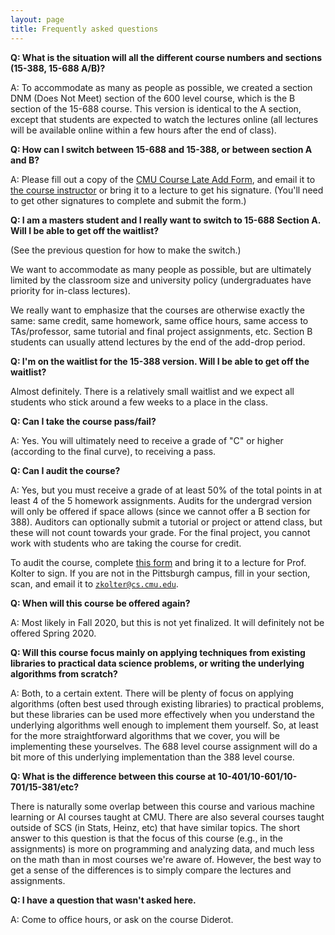 ```yaml
---
layout: page
title: Frequently asked questions
---
```


**Q: What is the situation will all the different course numbers and sections (15-388, 15-688 A/B)?**

A:  To accommodate as many as people as possible, we created a section DNM (Does Not Meet) section of the 600 level course, which is the B section of the 15-688 course. This version is identical to the A section, except that students are expected to watch the lectures online (all lectures will be available online within a few hours after the end of class).

**Q: How can I switch between 15-688 and 15-388, or between section A and B?**

A: Please fill out a copy of the [CMU Course Late Add Form](https://www.cmu.edu/hub/docs/late-add.pdf), and email it to [the course instructor](mailto:zkolter@cs.cmu.edu) or bring it to a lecture to get his signature.  (You'll need to get other signatures to complete and submit the form.)

**Q: I am a masters student and I really want to switch to 15-688 Section A. Will I be able to get off the waitlist?**

(See the previous question for how to make the switch.)

We want to accommodate as many people as possible, but are ultimately limited by the classroom size and university policy (undergraduates have priority for in-class lectures).

We really want to emphasize that the courses are otherwise exactly the same: same credit, same homework, same office hours, same access to TAs/professor, same tutorial and final project assignments, etc. Section B students can usually attend lectures by the end of the add-drop period.

**Q: I'm on the waitlist for the 15-388 version. Will I be able to get off the waitlist?**

Almost definitely. There is a relatively small waitlist and we expect all students who stick around a few weeks to a place in the class.

**Q: Can I take the course pass/fail?**

A: Yes.  You will ultimately need to receive a grade of "C" or higher (according to the final curve), to receiving a pass.

**Q: Can I audit the course?**

A: Yes, but you must receive a grade of at least 50% of the total points in at least 4 of the 5 homework assignments.  Audits for the undergrad version will only be offered if space allows (since we cannot offer a B section for 388).  Auditors can optionally submit a tutorial or project or attend class, but these will not count towards your grade.  For the final project, you cannot work with students who are taking the course for credit.

To audit the course, complete [this form](https://www.cmu.edu/hub/docs/course-audit.pdf) and bring it to a lecture for Prof. Kolter to sign. If you are not in the Pittsburgh campus, fill in your section, scan, and email it to [`zkolter@cs.cmu.edu`](mailto:zkolter@cs.cmu.edu).

**Q: When will this course be offered again?**

A: Most likely in Fall 2020, but this is not yet finalized.  It will definitely not be offered Spring 2020.

**Q: Will this course focus mainly on applying techniques from existing libraries to practical data science problems, or writing the underlying algorithms from scratch?**

A: Both, to a certain extent. There will be plenty of focus on applying algorithms (often best used through existing libraries) to practical problems, but these libraries can be used more effectively when you understand the underlying algorithms well enough to implement them yourself. So, at least for the more straightforward algorithms that we cover, you will be implementing these yourselves. The 688 level course assignment will do a bit more of this underlying implementation than the 388 level course.

**Q: What is the difference between this course at 10-401/10-601/10-701/15-381/etc?**

There is naturally some overlap between this course and various machine learning or AI courses taught at CMU.  There are also several courses taught outside of SCS (in Stats, Heinz, etc) that have similar topics.  The short answer to this question is that the focus of this course (e.g., in the assignments) is more on programming and analyzing data, and much less on the math than in most courses we're aware of.  However, the best way to get a sense of the differences is to simply compare the lectures and assignments.  

**Q: I have a question that wasn't asked here.**

A: Come to office hours, or ask on the course Diderot.
